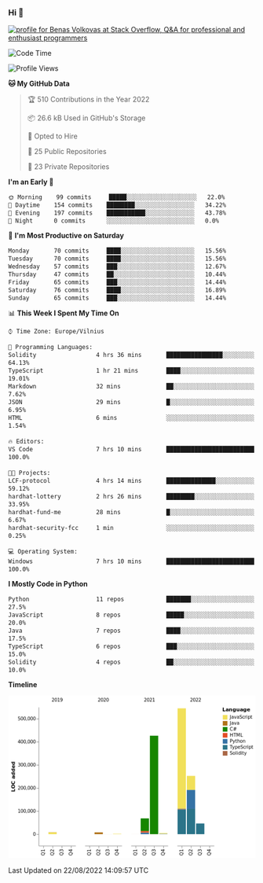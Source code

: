### Hi 👋
<a href="https://stackoverflow.com/users/14954249/benas-volkovas"><img src="https://stackoverflow.com/users/flair/14954249.png?theme=dark" width="208" height="58" alt="profile for Benas Volkovas at Stack Overflow, Q&amp;A for professional and enthusiast programmers" title="profile for Benas Volkovas at Stack Overflow, Q&amp;A for professional and enthusiast programmers"></a>

<!--START_SECTION:waka-->
![Code Time](http://img.shields.io/badge/Code%20Time-816%20hrs%207%20mins-blue)

![Profile Views](http://img.shields.io/badge/Profile%20Views-0-blue)

**🐱 My GitHub Data** 

> 🏆 510 Contributions in the Year 2022
 > 
> 📦 26.6 kB Used in GitHub's Storage 
 > 
> 💼 Opted to Hire
 > 
> 📜 25 Public Repositories 
 > 
> 🔑 23 Private Repositories  
 > 
**I'm an Early 🐤** 

```text
🌞 Morning    99 commits     █████░░░░░░░░░░░░░░░░░░░░   22.0% 
🌆 Daytime    154 commits    ████████░░░░░░░░░░░░░░░░░   34.22% 
🌃 Evening    197 commits    ███████████░░░░░░░░░░░░░░   43.78% 
🌙 Night      0 commits      ░░░░░░░░░░░░░░░░░░░░░░░░░   0.0%

```
📅 **I'm Most Productive on Saturday** 

```text
Monday       70 commits     ████░░░░░░░░░░░░░░░░░░░░░   15.56% 
Tuesday      70 commits     ████░░░░░░░░░░░░░░░░░░░░░   15.56% 
Wednesday    57 commits     ███░░░░░░░░░░░░░░░░░░░░░░   12.67% 
Thursday     47 commits     ██░░░░░░░░░░░░░░░░░░░░░░░   10.44% 
Friday       65 commits     ███░░░░░░░░░░░░░░░░░░░░░░   14.44% 
Saturday     76 commits     ████░░░░░░░░░░░░░░░░░░░░░   16.89% 
Sunday       65 commits     ███░░░░░░░░░░░░░░░░░░░░░░   14.44%

```


📊 **This Week I Spent My Time On** 

```text
⌚︎ Time Zone: Europe/Vilnius

💬 Programming Languages: 
Solidity                 4 hrs 36 mins       ████████████████░░░░░░░░░   64.13% 
TypeScript               1 hr 21 mins        ████░░░░░░░░░░░░░░░░░░░░░   19.01% 
Markdown                 32 mins             ██░░░░░░░░░░░░░░░░░░░░░░░   7.62% 
JSON                     29 mins             █░░░░░░░░░░░░░░░░░░░░░░░░   6.95% 
HTML                     6 mins              ░░░░░░░░░░░░░░░░░░░░░░░░░   1.54%

🔥 Editors: 
VS Code                  7 hrs 10 mins       █████████████████████████   100.0%

🐱‍💻 Projects: 
LCF-protocol             4 hrs 14 mins       ██████████████░░░░░░░░░░░   59.12% 
hardhat-lottery          2 hrs 26 mins       ████████░░░░░░░░░░░░░░░░░   33.95% 
hardhat-fund-me          28 mins             █░░░░░░░░░░░░░░░░░░░░░░░░   6.67% 
hardhat-security-fcc     1 min               ░░░░░░░░░░░░░░░░░░░░░░░░░   0.25%

💻 Operating System: 
Windows                  7 hrs 10 mins       █████████████████████████   100.0%

```

**I Mostly Code in Python** 

```text
Python                   11 repos            ███████░░░░░░░░░░░░░░░░░░   27.5% 
JavaScript               8 repos             █████░░░░░░░░░░░░░░░░░░░░   20.0% 
Java                     7 repos             ████░░░░░░░░░░░░░░░░░░░░░   17.5% 
TypeScript               6 repos             ███░░░░░░░░░░░░░░░░░░░░░░   15.0% 
Solidity                 4 repos             ██░░░░░░░░░░░░░░░░░░░░░░░   10.0%

```


**Timeline**

![Chart not found](https://raw.githubusercontent.com/BenasVolkovas/BenasVolkovas/main/charts/bar_graph.png) 


 Last Updated on 22/08/2022 14:09:57 UTC
<!--END_SECTION:waka-->
